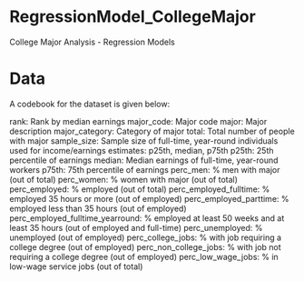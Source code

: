 # RegressionModel_CollegeMajor
College Major Analysis - Regression Models 

# Data
A codebook for the dataset is given below:

rank: Rank by median earnings
major_code: Major code
major: Major description
major_category: Category of major
total: Total number of people with major
sample_size: Sample size of full-time, year-round individuals used for income/earnings estimates: p25th, median, p75th
p25th: 25th percentile of earnings
median: Median earnings of full-time, year-round workers
p75th: 75th percentile of earnings
perc_men: % men with major (out of total)
perc_women: % women with major (out of total)
perc_employed: % employed (out of total)
perc_employed_fulltime: % employed 35 hours or more (out of employed)
perc_employed_parttime: % employed less than 35 hours (out of employed)
perc_employed_fulltime_yearround: % employed at least 50 weeks and at least 35 hours (out of employed and full-time)
perc_unemployed: % unemployed (out of employed)
perc_college_jobs: % with job requiring a college degree (out of employed)
perc_non_college_jobs: % with job not requiring a college degree (out of employed)
perc_low_wage_jobs: % in low-wage service jobs (out of total)
